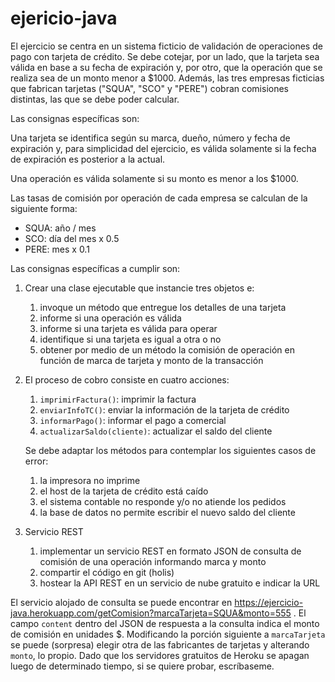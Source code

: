 # ejericio-java

El ejercicio se centra en un sistema ficticio de validación de operaciones de pago con tarjeta de crédito. Se debe cotejar, por un lado, que la tarjeta sea válida en base a su fecha de expiración y, por otro, que la operación que se realiza sea de un monto menor a $1000. Además, las tres empresas ficticias que fabrican tarjetas ("SQUA", "SCO" y "PERE") cobran comisiones distintas, las que se debe poder calcular.

Las consignas específicas son:

Una tarjeta se identifica según su marca, dueño, número y fecha de expiración y, para simplicidad del ejercicio, es válida solamente si la fecha de expiración es posterior a la actual.

Una operación es válida solamente si su monto es menor a los $1000.

Las tasas de comisión por operación de cada empresa se calculan de la siguiente forma:
* SQUA: año / mes
* SCO: día del mes x 0.5
* PERE: mes x 0.1

Las consignas específicas a cumplir son:
1. Crear una clase ejecutable que instancie tres objetos e:
    1. invoque un método que entregue los detalles de una tarjeta
    1. informe si una operación es válida
    1. informe si una tarjeta es válida para operar
    1. identifique si una tarjeta es igual a otra o no
    1. obtener por medio de un método la comisión de operación en función de marca de tarjeta y monto de la transacción
1. El proceso de cobro consiste en cuatro acciones:
    1. ```imprimirFactura()```: imprimir la factura
    1. ```enviarInfoTC()```: enviar la información de la tarjeta de crédito
    1. ```informarPago()```: informar el pago a comercial
    1. ```actualizarSaldo(cliente)```: actualizar el saldo del cliente
    
    Se debe adaptar los métodos para contemplar los siguientes casos de error:
    1. la impresora no imprime
    1. el host de la tarjeta de crédito está caído
    1. el sistema contable no responde y/o no atiende los pedidos
    1. la base de datos no permite escribir el nuevo saldo del cliente
1. Servicio REST
    1. implementar un servicio REST en formato JSON de consulta de comisión de una operación informando marca y monto
    1. compartir el código en git (holis)
    1. hostear la API REST en un servicio de nube gratuito e indicar la URL

El servicio alojado de consulta se puede encontrar en https://ejercicio-java.herokuapp.com/getComision?marcaTarjeta=SQUA&monto=555 . El campo ```content``` dentro del JSON de respuesta a la consulta indica el monto de comisión en unidades $. Modificando la porción siguiente a ```marcaTarjeta``` se puede (sorpresa) elegir otra de las fabricantes de tarjetas y alterando ```monto```, lo propio. Dado que los servidores gratuitos de Heroku se apagan luego de determinado tiempo, si se quiere probar, escríbaseme.

